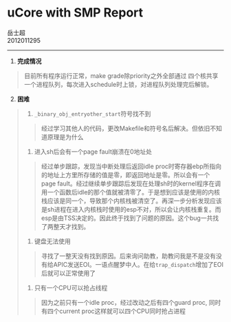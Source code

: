 #	uCore with SMP Report
岳士超  
2012011295

--------

1. **完成情况**
> 目前所有程序运行正常，make grade除priority之外全部通过
> 四个核共享一个进程队列，每次进入schedule时上锁，对进程队列处理完后解锁。
> 

2. **困难**
> 1. ``_binary_obj_entryother_start``符号找不到
> > 经过学习其他人的代码，更改Makefile和符号名后解决。但依旧不知道原理是为什么
> 
> 1. 进入sh后会有一个page fault崩溃在0地址处
> > 经过单步跟踪，发现当中断处理后返回idle proc时寄存器ebp所指向的地址上方里所存储的值是零，即返回地址是零。所以会有一个page fault。经过继续单步跟踪后发现在处理sh时的kernel程序在调用一个函数后idle的那个值就被清零了。于是想到应该是使用的内核栈应该是同一个，导致那个内核栈被清空了。再深一步分析发现应该是sh进程在进入内核栈时使用的esp不对，所以会让内核栈重复。而esp是由TSS决定的。因此终于找到了问题的原因。这个bug一共找了两整天才找到。
> 
> 1. 键盘无法使用
> > 寻找了一整天没有找到原因。后来询问助教，助教问我是不是没有没有给APIC发送EOI。一语点醒梦中人。在给``trap_dispatch``增加了EOI后就可以正常使用了
> 
> 1. 只有一个CPU可以抢占线程
> > 因为之前只有一个idle proc，经过改动之后有四个guard proc, 同时有四个current proc这样就可以四个CPU同时抢占进程
> > 

